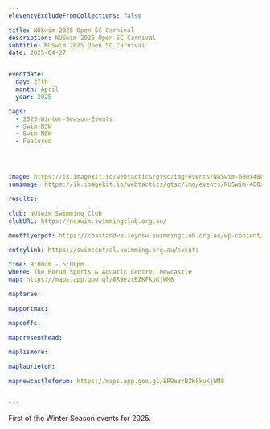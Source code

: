 ```yaml
---
eleventyExcludeFromCollections: false

title: NUSwim 2025 Open SC Carnival
description: NUSwim 2025 Open SC Carnival
subtitle: NUSwim 2025 Open SC Carnival
date: 2025-04-27


eventdate:
  day: 27th
  month: April
  year: 2025

tags:
  - 2025-Winter-Season-Events
  - Swim-NSW
  - Swim-NSW
  - Featured




image: https://ik.imagekit.io/webtactics/gtsc/img/events/NUSwim-600x400.jpg
sumimage: https://ik.imagekit.io/webtactics/gtsc/img/events/NUSwim-400x600.jpg

results: 

club: NUSwim Swimming Club
clubURL: https://nuswim.swimmingclub.org.au/

meetflyerpdf: https://coastandvalleynsw.swimmingclub.org.au/wp-content/uploads/2025/03/Meet-Flyer-NUSwim-2025-Open-SC-Carnival-27-April-2025.pdf

entrylink: https://swimcentral.swimming.org.au/events

time: 9:00am - 5:00pm
where: The Forum Sports & Aquatic Centre, Newcastle
map: https://maps.app.goo.gl/8R9ezrBZKFkuKjWM8

maptaree: 

mapportmac:

mapcoffs:

mapcresenthead:

maplismore: 

maplaurieton: 

mapnewcastleforum: https://maps.app.goo.gl/8R9ezrBZKFkuKjWM8


---
```


First of the Winter Season events for 2025.